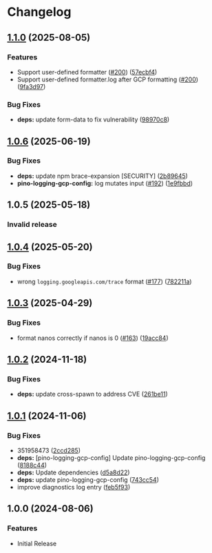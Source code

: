 # Changelog
<!-- markdownlint-disable -->

## [1.1.0](https://github.com/GoogleCloudPlatform/cloud-solutions/compare/pino-logging-gcp-config-v1.0.6...pino-logging-gcp-config-v1.1.0) (2025-08-05)


### Features

* Support user-defined formatter ([#200](https://github.com/GoogleCloudPlatform/cloud-solutions/issues/200)) ([57ecbf4](https://github.com/GoogleCloudPlatform/cloud-solutions/commit/57ecbf464739b1e55671247a96d1775ce7c2e6c2))
* Support user-defined formatter.log after GCP formatting ([#200](https://github.com/GoogleCloudPlatform/cloud-solutions/issues/200)) ([9fa3d97](https://github.com/GoogleCloudPlatform/cloud-solutions/commit/9fa3d97b5823be0df4ba74703427fb417adb95d9))


### Bug Fixes

* **deps:** update form-data to fix vulnerability ([98970c8](https://github.com/GoogleCloudPlatform/cloud-solutions/commit/98970c86b20cce5cf54aba02ced71e4042d21ec2))

## [1.0.6](https://github.com/GoogleCloudPlatform/cloud-solutions/compare/pino-logging-gcp-config-v1.0.4...pino-logging-gcp-config-v1.0.6) (2025-06-19)


### Bug Fixes

* **deps:** update npm brace-expansion [SECURITY] ([2b89645](https://github.com/GoogleCloudPlatform/cloud-solutions/commit/2b89645aee6532234218950dfbcd8e8340b4b6df))
* **pino-logging-gcp-config:** log mutates input ([#192](https://github.com/GoogleCloudPlatform/cloud-solutions/issues/192)) ([1e9fbbd](https://github.com/GoogleCloudPlatform/cloud-solutions/commit/1e9fbbdb461a92339d8a5649c613e9e07972cb07))

## 1.0.5 (2025-05-18)

### Invalid release

## [1.0.4](https://github.com/GoogleCloudPlatform/cloud-solutions/compare/pino-logging-gcp-config-v1.0.3...pino-logging-gcp-config-v1.0.4) (2025-05-20)


### Bug Fixes

* wrong `logging.googleapis.com/trace` format ([#177](https://github.com/GoogleCloudPlatform/cloud-solutions/issues/177)) ([782211a](https://github.com/GoogleCloudPlatform/cloud-solutions/commit/782211a58e22447cf61be8edf789d2cad0471649))

## [1.0.3](https://github.com/GoogleCloudPlatform/cloud-solutions/compare/pino-logging-gcp-config-v1.0.2...pino-logging-gcp-config-v1.0.3) (2025-04-29)


### Bug Fixes

* format nanos correctly if nanos is 0 ([#163](https://github.com/GoogleCloudPlatform/cloud-solutions/issues/163)) ([19acc84](https://github.com/GoogleCloudPlatform/cloud-solutions/commit/19acc8438b5f433ab3b8b82bec6741d1920a23f6))

## [1.0.2](https://github.com/GoogleCloudPlatform/cloud-solutions/compare/pino-logging-gcp-config-v1.0.1...pino-logging-gcp-config-v1.0.2) (2024-11-18)


### Bug Fixes

* **deps:** update cross-spawn to address CVE ([261be11](https://github.com/GoogleCloudPlatform/cloud-solutions/commit/261be1157445d188e5eb48ae30b0196bde180757))

## [1.0.1](https://github.com/GoogleCloudPlatform/cloud-solutions/compare/pino-logging-gcp-config-v1.0.0...pino-logging-gcp-config-v1.0.1) (2024-11-06)


### Bug Fixes

* 351958473 ([2ccd285](https://github.com/GoogleCloudPlatform/cloud-solutions/commit/2ccd2858e6fef6da828a705d264eb6e81d3bd4ef))
* **deps:** [pino-logging-gcp-config] Update pino-logging-gcp-config ([8188c44](https://github.com/GoogleCloudPlatform/cloud-solutions/commit/8188c44966c14217100ecf1a905dd6f8b08d6bfd))
* **deps:** Update dependencies ([d5a8d22](https://github.com/GoogleCloudPlatform/cloud-solutions/commit/d5a8d22769796e90d67ddcc0477c206d12abcbf7))
* **deps:** update pino-logging-gcp-config ([743cc54](https://github.com/GoogleCloudPlatform/cloud-solutions/commit/743cc54f76e5991be846be3cabb56b5b43365855))
* improve diagnostics log entry ([feb5f93](https://github.com/GoogleCloudPlatform/cloud-solutions/commit/feb5f9399dc31868cf57d812fbbe845849fa7240))

## 1.0.0 (2024-08-06)


### Features

* Initial Release

<!-- markdownlint-enable -->
